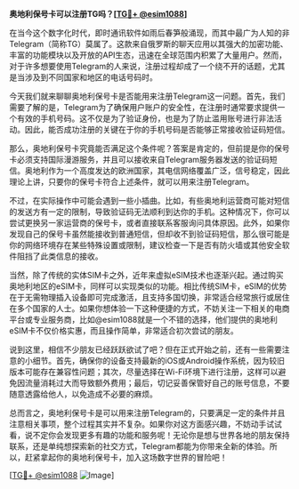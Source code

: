 **奥地利保号卡可以注册TG吗？[[TG💪+ @esim1088](https://t.me/s/esim1088)]**

在当今这个数字化时代，即时通讯软件如雨后春笋般涌现，而其中最广为人知的非Telegram（简称TG）莫属了。这款来自俄罗斯的聊天应用以其强大的加密功能、丰富的功能模块以及开放的API生态，迅速在全球范围内积累了大量用户。然而，对于许多想要使用Telegram的人来说，注册过程却成了一个绕不开的话题，尤其是当涉及到不同国家和地区的电话号码时。

今天我们就来聊聊奥地利保号卡是否能用来注册Telegram这一问题。首先，我们需要了解的是，Telegram为了确保用户账户的安全性，在注册时通常要求提供一个有效的手机号码。这不仅是为了验证身份，也是为了防止滥用账号进行非法活动。因此，能否成功注册的关键在于你的手机号码是否能够正常接收验证码短信。

那么，奥地利保号卡究竟能否满足这个条件呢？答案是肯定的，但前提是你的保号卡必须支持国际漫游服务，并且可以接收来自Telegram服务器发送的验证码短信。奥地利作为一个高度发达的欧洲国家，其电信网络覆盖广泛，信号稳定，因此理论上讲，只要你的保号卡符合上述条件，就可以用来注册Telegram。

不过，在实际操作中可能会遇到一些小插曲。比如，有些奥地利运营商可能对短信的发送方有一定的限制，导致验证码无法顺利到达你的手机。这种情况下，你可以尝试更换另一家运营商的保号卡，或者直接联系客服询问具体原因。此外，如果你发现自己的保号卡虽然能接收到普通短信，但却收不到验证码短信，那么很可能是你的网络环境存在某些特殊设置或限制，建议检查一下是否有防火墙或其他安全软件阻挡了此类信息的接收。

当然，除了传统的实体SIM卡之外，近年来虚拟eSIM技术也逐渐兴起。通过购买奥地利地区的eSIM卡，同样可以实现类似的功能。相比传统SIM卡，eSIM的优势在于无需物理插入设备即可完成激活，且支持多国切换，非常适合经常旅行或居住在多个国家的人士。如果你想体验一下这种便捷的方式，不妨关注一下相关的电商平台或专业服务商，比如@esim1088就是一个不错的选择，他们提供的奥地利eSIM卡不仅价格实惠，而且操作简单，非常适合初次尝试的朋友。

说到这里，相信不少朋友已经跃跃欲试了吧？但在正式开始之前，还有一些需要注意的小细节。首先，确保你的设备支持最新的iOS或Android操作系统，因为较旧版本可能存在兼容性问题；其次，尽量选择在Wi-Fi环境下进行注册，这样可以避免因流量消耗过大而导致额外费用；最后，切记妥善保管好自己的账号信息，不要随意透露给他人，以免造成不必要的麻烦。

总而言之，奥地利保号卡是可以用来注册Telegram的，只要满足一定的条件并且注意相关事项，整个过程其实并不复杂。如果你对这方面感兴趣，不妨动手试试看，说不定你会发现更多有趣的功能和服务呢！无论你是想与世界各地的朋友保持联系，还是单纯想探索新的社交方式，Telegram都能为你带来全新的体验。所以，赶紧拿起你的奥地利保号卡，加入这场数字世界的冒险吧！

[[TG💪+ @esim1088](https://t.me/s/esim1088) ![Image](https://i.postimg.cc/4NQfJmqS/Snipaste-2025-05-13-00-14-12.png)]
